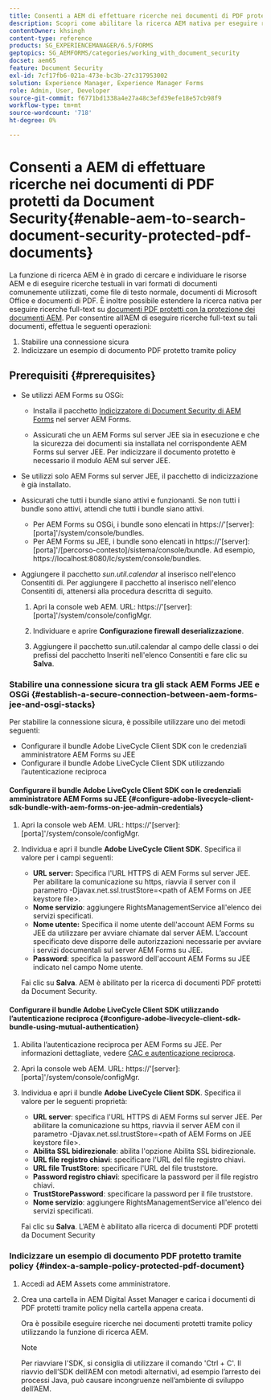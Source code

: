 ```yaml
---
title: Consenti a AEM di effettuare ricerche nei documenti di PDF protetti da Document Security
description: Scopri come abilitare la ricerca AEM nativa per eseguire ricerche full-text sui documenti di PDF protetti da DRM.
contentOwner: khsingh
content-type: reference
products: SG_EXPERIENCEMANAGER/6.5/FORMS
geptopics: SG_AEMFORMS/categories/working_with_document_security
docset: aem65
feature: Document Security
exl-id: 7cf17fb6-021a-473e-bc3b-27c317953002
solution: Experience Manager, Experience Manager Forms
role: Admin, User, Developer
source-git-commit: f6771bd1338a4e27a48c3efd39efe18e57cb98f9
workflow-type: tm+mt
source-wordcount: '718'
ht-degree: 0%

---
```


# Consenti a AEM di effettuare ricerche nei documenti di PDF protetti da Document Security{#enable-aem-to-search-document-security-protected-pdf-documents}

La funzione di ricerca AEM è in grado di cercare e individuare le risorse AEM e di eseguire ricerche testuali in vari formati di documenti comunemente utilizzati, come file di testo normale, documenti di Microsoft Office e documenti di PDF. È inoltre possibile estendere la ricerca nativa per eseguire ricerche full-text su [documenti PDF protetti con la protezione dei documenti AEM](../../forms/using/admin-help/document-security.md). Per consentire all’AEM di eseguire ricerche full-text su tali documenti, effettua le seguenti operazioni:

1. Stabilire una connessione sicura
1. Indicizzare un esempio di documento PDF protetto tramite policy

## Prerequisiti {#prerequisites}

* Se utilizzi AEM Forms su OSGi:

   * Installa il pacchetto [Indicizzatore di Document Security di AEM Forms](https://helpx.adobe.com/aem-forms/kb/aem-forms-releases.html) nel server AEM Forms.

   * Assicurati che un AEM Forms sul server JEE sia in esecuzione e che la sicurezza dei documenti sia installata nel corrispondente AEM Forms sul server JEE. Per indicizzare il documento protetto è necessario il modulo AEM sul server JEE.

* Se utilizzi solo AEM Forms sul server JEE, il pacchetto di indicizzazione è già installato.
* Assicurati che tutti i bundle siano attivi e funzionanti. Se non tutti i bundle sono attivi, attendi che tutti i bundle siano attivi.

   * Per AEM Forms su OSGi, i bundle sono elencati in https://&#39;[server]:[porta]&#39;/system/console/bundles.
   * Per AEM Forms su JEE, i bundle sono elencati in https://&#39;[server]:[porta]&#39;/[percorso-contesto]/sistema/console/bundle. Ad esempio, https://localhost:8080/lc/system/console/bundles.

* Aggiungere il pacchetto *sun.util.calendar* al inserisco nell&#39;elenco Consentiti di. Per aggiungere il pacchetto al inserisco nell&#39;elenco Consentiti di, attenersi alla procedura descritta di seguito.

   1. Apri la console web AEM. URL: https://&#39;[server]:[porta]&#39;/system/console/configMgr.
   1. Individuare e aprire **Configurazione firewall deserializzazione**.

   1. Aggiungere il pacchetto sun.util.calendar al campo delle classi o dei prefissi del pacchetto Inseriti nell&#39;elenco Consentiti e fare clic su **Salva**.

### Stabilire una connessione sicura tra gli stack AEM Forms JEE e OSGi {#establish-a-secure-connection-between-aem-forms-jee-and-osgi-stacks}

Per stabilire la connessione sicura, è possibile utilizzare uno dei metodi seguenti:

* Configurare il bundle Adobe LiveCycle Client SDK con le credenziali amministratore AEM Forms su JEE
* Configurare il bundle Adobe LiveCycle Client SDK utilizzando l’autenticazione reciproca

#### Configurare il bundle Adobe LiveCycle Client SDK con le credenziali amministratore AEM Forms su JEE {#configure-adobe-livecycle-client-sdk-bundle-with-aem-forms-on-jee-admin-credentials}

1. Apri la console web AEM. URL: https://&#39;[server]:[porta]&#39;/system/console/configMgr.
1. Individua e apri il bundle **Adobe LiveCycle Client SDK**. Specifica il valore per i campi seguenti:

   * **URL server:** Specifica l&#39;URL HTTPS di AEM Forms sul server JEE. Per abilitare la comunicazione su https, riavvia il server con il parametro -Djavax.net.ssl.trustStore=&lt;path of AEM Forms on JEE keystore file>.
   * **Nome servizio**: aggiungere RightsManagementService all&#39;elenco dei servizi specificati.
   * **Nome utente:** Specifica il nome utente dell&#39;account AEM Forms su JEE da utilizzare per avviare chiamate dal server AEM. L’account specificato deve disporre delle autorizzazioni necessarie per avviare i servizi documentali sul server AEM Forms su JEE.
   * **Password**: specifica la password dell&#39;account AEM Forms su JEE indicato nel campo Nome utente.

   Fai clic su **Salva**. AEM è abilitato per la ricerca di documenti PDF protetti da Document Security.

#### Configurare il bundle Adobe LiveCycle Client SDK utilizzando l’autenticazione reciproca {#configure-adobe-livecycle-client-sdk-bundle-using-mutual-authentication}

1. Abilita l’autenticazione reciproca per AEM Forms su JEE. Per informazioni dettagliate, vedere [CAC e autenticazione reciproca](https://helpx.adobe.com/livecycle/kb/cac-mutual-authentication.html).
1. Apri la console web AEM. URL: https://&#39;[server]:[porta]&#39;/system/console/configMgr.
1. Individua e apri il bundle **Adobe LiveCycle Client SDK**. Specifica il valore per le seguenti proprietà:

   * **URL server**: specifica l&#39;URL HTTPS di AEM Forms sul server JEE. Per abilitare la comunicazione su https, riavvia il server AEM con il parametro -Djavax.net.ssl.trustStore=&lt;path of AEM Forms on JEE keystore file>.
   * **Abilita SSL bidirezionale**: abilita l&#39;opzione Abilita SSL bidirezionale.
   * **URL file registro chiavi**: specificare l&#39;URL del file registro chiavi.
   * **URL file TrustStore**: specificare l&#39;URL del file truststore.
   * **Password registro chiavi**: specificare la password per il file registro chiavi.
   * **TrustStorePassword**: specificare la password per il file truststore.
   * **Nome servizio**: aggiungere RightsManagementService all&#39;elenco dei servizi specificati.

   Fai clic su **Salva**. L’AEM è abilitato alla ricerca di documenti PDF protetti da Document Security

### Indicizzare un esempio di documento PDF protetto tramite policy {#index-a-sample-policy-protected-pdf-document}

1. Accedi ad AEM Assets come amministratore.
1. Crea una cartella in AEM Digital Asset Manager e carica i documenti di PDF protetti tramite policy nella cartella appena creata.

   Ora è possibile eseguire ricerche nei documenti protetti tramite policy utilizzando la funzione di ricerca AEM.

   >[!NOTE]
   >
   > Per riavviare l&#39;SDK, si consiglia di utilizzare il comando &#39;Ctrl + C&#39;. Il riavvio dell’SDK dell’AEM con metodi alternativi, ad esempio l’arresto dei processi Java, può causare incongruenze nell’ambiente di sviluppo dell’AEM.
